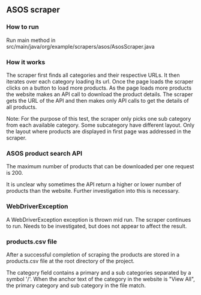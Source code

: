 ## ASOS scraper

### How to run

Run main method in src/main/java/org/example/scrapers/asos/AsosScraper.java

### How it works

The scraper first finds all categories and their respective URLs.
It then iterates over each category loading its url.
Once the page loads the scraper clicks on a button to load more products.
As the page loads more products the website makes an API call to download the product details.
The scraper gets the URL of the API and then makes only API calls to get the details of all products.

Note:
For the purpose of this test, the scraper only picks one sub category from each available category.
Some subcategory have different layout. Only the layout where products are displayed in first page was addressed in the
scraper.

### ASOS product search API

The maximum number of products that can be downloaded per one request is 200.

It is unclear why sometimes the API return a higher or lower number of products than the website.
Further investigation into this is necessary.

### WebDriverException

A WebDriverException exception is thrown mid run. The scraper continues to run. Needs to be investigated, but does not
appear to affect the result.

### products.csv file

After a successful completion of scraping the products are stored in a products.csv file at the root directory of the
project.

The category field contains a primary and a sub categories separated by a symbol '/'.
When the anchor text of the category in the website is "View All", the primary category and sub category in the file
match.

